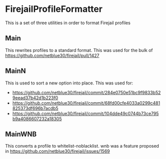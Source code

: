 FirejailProfileFormatter
========
This is a set of three utilities in order to format Firejail profiles

Main
------
This rewrites profiles to a standard format.
This was used for the bulk of https://github.com/netblue30/firejail/pull/1427

MainN
------
This is used to sort a new option into place.
This was used for:
- https://github.com/netblue30/firejail/commit/284e0750e51bc9f9833b529eead37b42d1b223f0
- https://github.com/netblue30/firejail/commit/68fd00cfe4033a0299c481825373df696b7acdb5
- https://github.com/netblue30/firejail/commit/104dde49c0744b73ce795b9a4086607232a18305

MainWNB
------
This converts a profile to whitelist-noblacklist.
wnb was a feature proposed in https://github.com/netblue30/firejail/issues/1569
